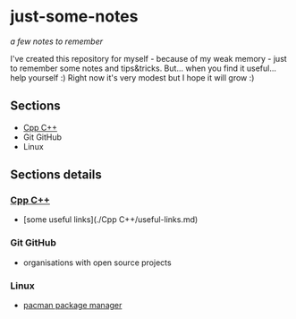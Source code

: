 # just-some-notes

_a few notes to remember_

I've created this repository for myself - because of my weak memory - just to remember some notes and tips&tricks.
But... when you find it useful... help yourself :)
Right now it's very modest but I hope it will grow :)

## Sections

- [Cpp C++](#cpp-c++)
- Git GitHub
- Linux

## Sections details

### [Cpp C++](#cpp-c++)

- [some useful links](./Cpp C++/useful-links.md)

### Git GitHub

- organisations with open source projects

### Linux

- [pacman package manager](./Linux/pacman.md)
